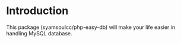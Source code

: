 # Introduction
This package (syamsoulcc/php-easy-db) will make your life easier in handling MySQL database.
